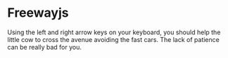 # Freewayjs
Using the left and right arrow keys on your keyboard, you should help the little cow to cross the avenue avoiding the fast cars. The lack of patience can be really bad for you.
